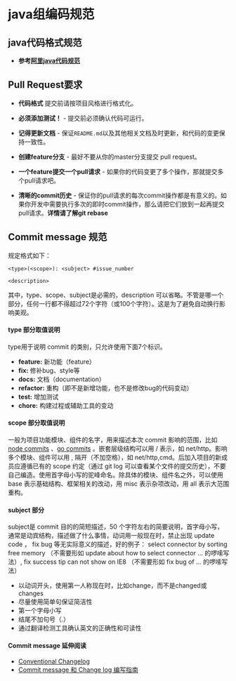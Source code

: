 # java组编码规范
## java代码格式规范
- **参考[阿里java代码规范](https://github.com/xuguanhua/xmtgzs/blob/master/%E9%98%BF%E9%87%8C%E5%B7%B4%E5%B7%B4%2BJava%2B%E5%BC%80%E5%8F%91%E6%89%8B%E5%86%8C.pdf)**
## Pull Request要求

- **代码格式** 提交前请按项目风格进行格式化。

- **必须添加测试！** - 提交前必须确认代码可运行。

- **记得更新文档** - 保证`README.md`以及其他相关文档及时更新，和代码的变更保持一致性。

- **创建feature分支** - 最好不要从你的master分支提交 pull request。

- **一个feature提交一个pull请求** - 如果你的代码变更了多个操作，那就提交多个pull请求吧。

- **清晰的commit历史** - 保证你的pull请求的每次commit操作都是有意义的。如果你开发中需要执行多次的即时commit操作，那么请把它们放到一起再提交pull请求。**详情请了解git rebase**

## Commit message 规范

规定格式如下：

```
<type>(<scope>): <subject> #issue_number

<description>
```

其中，type、scope、subject是必需的，description 可以省略。不管是哪一个部分，任何一行都不得超过72个字符（或100个字符）。这是为了避免自动换行影响美观。

#### type 部分取值说明

type用于说明 commit 的类别，只允许使用下面7个标识。

- **feature:** 新功能（feature）
- **fix:** 修补bug、style等
- **docs:** 文档（documentation）
- **refactor:** 重构（即不是新增功能，也不是修改bug的代码变动）
- **test:** 增加测试
- **chore:** 构建过程或辅助工具的变动

#### scope 部分取值说明

一般为项目功能模块、组件的名字，用来描述本次 commit 影响的范围，比如 [node commits](https://github.com/nodejs/node/commits/master) 、[go commits](https://github.com/golang/go/commits/master) 。嵌套层级结构可以用 / 表示，如 net/http。影响多个模块、组件可以用 , 隔开（不加空格），如 net/http,cmd。后加入项目的新成员应遵循已有的 scope 约定（通过 git log 可以查看某个文件的提交历史），不要自己编造。使用首字母小写的驼峰命名。除具体的模块、组件名之外，可以使用 base 表示基础结构、框架相关的改动，用 misc 表示杂项改动，用 all 表示大范围重构。

#### subject 部分

subject是 commit 目的的简短描述，50 个字符左右的简要说明，首字母小写，通常是动宾结构，描述做了什么事情，动词用一般现在时，禁止出现 update code ， fix bug 等无实际意义的描述，好的例子： select connector by sorting free memory （不需要形如 update about how to select connector ... 的啰嗦写法）, fix success tip can not show on IE8 （不需要形如 fix bug of ... 的啰嗦写法）

- 以动词开头，使用第一人称现在时，比如change，而不是changed或changes
- 尽量使用简单句保证简洁性
- 第一个字母小写
- 结尾不加句号（.）
- 通过翻译检测工具确认英文的正确性和可读性

#### Commit message 延伸阅读

- [Conventional Changelog](https://github.com/ajoslin/conventional-changelog)
- [Commit message 和 Change log 编写指南](http://www.ruanyifeng.com/blog/2016/01/commit_message_change_log.html)

